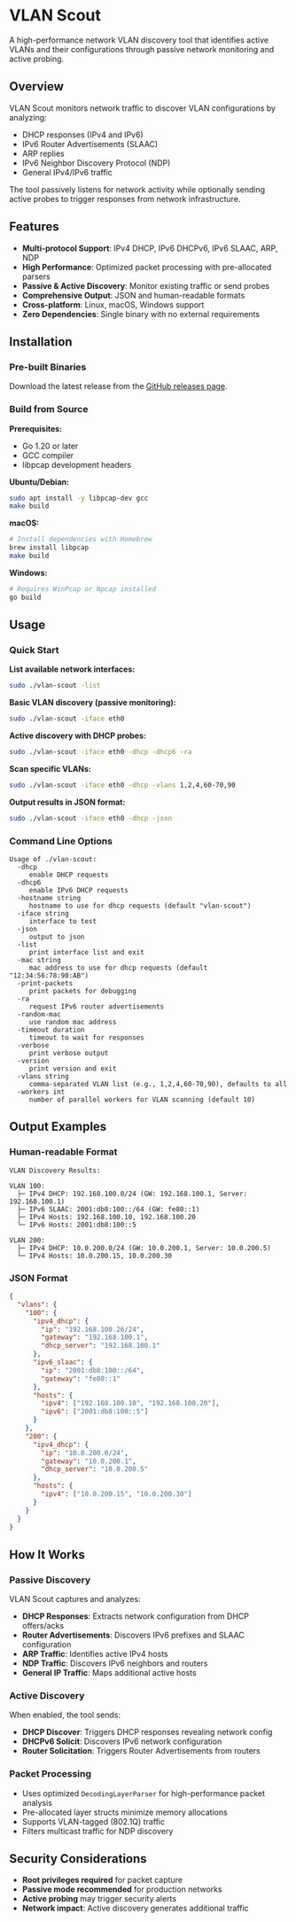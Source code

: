 # VLAN Scout

A high-performance network VLAN discovery tool that identifies active VLANs and their configurations through passive network monitoring and active probing.

## Overview

VLAN Scout monitors network traffic to discover VLAN configurations by analyzing:

- DHCP responses (IPv4 and IPv6)
- IPv6 Router Advertisements (SLAAC)
- ARP replies
- IPv6 Neighbor Discovery Protocol (NDP)
- General IPv4/IPv6 traffic

The tool passively listens for network activity while optionally sending active probes to trigger responses from network infrastructure.

## Features

- **Multi-protocol Support**: IPv4 DHCP, IPv6 DHCPv6, IPv6 SLAAC, ARP, NDP
- **High Performance**: Optimized packet processing with pre-allocated parsers
- **Passive & Active Discovery**: Monitor existing traffic or send probes
- **Comprehensive Output**: JSON and human-readable formats
- **Cross-platform**: Linux, macOS, Windows support
- **Zero Dependencies**: Single binary with no external requirements

## Installation

### Pre-built Binaries

Download the latest release from the [GitHub releases page](https://github.com/lanrat/vlan-scout/releases).

### Build from Source

**Prerequisites:**

- Go 1.20 or later
- GCC compiler
- libpcap development headers

**Ubuntu/Debian:**

```bash
sudo apt install -y libpcap-dev gcc
make build
```

**macOS:**

```bash
# Install dependencies with Homebrew
brew install libpcap
make build
```

**Windows:**

```bash
# Requires WinPcap or Npcap installed
go build
```

## Usage

### Quick Start

**List available network interfaces:**

```bash
sudo ./vlan-scout -list
```

**Basic VLAN discovery (passive monitoring):**

```bash
sudo ./vlan-scout -iface eth0
```

**Active discovery with DHCP probes:**

```bash
sudo ./vlan-scout -iface eth0 -dhcp -dhcp6 -ra
```

**Scan specific VLANs:**

```bash
sudo ./vlan-scout -iface eth0 -dhcp -vlans 1,2,4,60-70,90
```

**Output results in JSON format:**

```bash
sudo ./vlan-scout -iface eth0 -dhcp -json
```

### Command Line Options

```text
Usage of ./vlan-scout:
  -dhcp
     enable DHCP requests
  -dhcp6
     enable IPv6 DHCP requests
  -hostname string
     hostname to use for dhcp requests (default "vlan-scout")
  -iface string
     interface to test
  -json
     output to json
  -list
     print interface list and exit
  -mac string
     mac address to use for dhcp requests (default "12:34:56:78:90:AB")
  -print-packets
     print packets for debugging
  -ra
     request IPv6 router advertisements
  -random-mac
     use random mac address
  -timeout duration
     timeout to wait for responses
  -verbose
     print verbose output
  -version
     print version and exit
  -vlans string
     comma-separated VLAN list (e.g., 1,2,4,60-70,90), defaults to all
  -workers int
     number of parallel workers for VLAN scanning (default 10)
```

## Output Examples

### Human-readable Format

```text
VLAN Discovery Results:

VLAN 100:
  ├─ IPv4 DHCP: 192.168.100.0/24 (GW: 192.168.100.1, Server: 192.168.100.1)
  ├─ IPv6 SLAAC: 2001:db8:100::/64 (GW: fe80::1)
  ├─ IPv4 Hosts: 192.168.100.10, 192.168.100.20
  └─ IPv6 Hosts: 2001:db8:100::5

VLAN 200:
  ├─ IPv4 DHCP: 10.0.200.0/24 (GW: 10.0.200.1, Server: 10.0.200.5)
  └─ IPv4 Hosts: 10.0.200.15, 10.0.200.30
```

### JSON Format

```json
{
  "vlans": {
    "100": {
      "ipv4_dhcp": {
        "ip": "192.168.100.26/24",
        "gateway": "192.168.100.1",
        "dhcp_server": "192.168.100.1"
      },
      "ipv6_slaac": {
        "ip": "2001:db8:100::/64", 
        "gateway": "fe80::1"
      },
      "hosts": {
        "ipv4": ["192.168.100.10", "192.168.100.20"],
        "ipv6": ["2001:db8:100::5"]
      }
    },
    "200": {
      "ipv4_dhcp": {
        "ip": "10.0.200.0/24",
        "gateway": "10.0.200.1",
        "dhcp_server": "10.0.200.5"
      },
      "hosts": {
        "ipv4": ["10.0.200.15", "10.0.200.30"]
      }
    }
  }
}
```

## How It Works

### Passive Discovery

VLAN Scout captures and analyzes:

- **DHCP Responses**: Extracts network configuration from DHCP offers/acks
- **Router Advertisements**: Discovers IPv6 prefixes and SLAAC configuration  
- **ARP Traffic**: Identifies active IPv4 hosts
- **NDP Traffic**: Discovers IPv6 neighbors and routers
- **General IP Traffic**: Maps additional active hosts

### Active Discovery

When enabled, the tool sends:

- **DHCP Discover**: Triggers DHCP responses revealing network config
- **DHCPv6 Solicit**: Discovers IPv6 network configuration
- **Router Solicitation**: Triggers Router Advertisements from routers

### Packet Processing

- Uses optimized `DecodingLayerParser` for high-performance packet analysis
- Pre-allocated layer structs minimize memory allocations
- Supports VLAN-tagged (802.1Q) traffic
- Filters multicast traffic for NDP discovery

## Security Considerations

- **Root privileges required** for packet capture
- **Passive mode recommended** for production networks  
- **Active probing** may trigger security alerts
- **Network impact**: Active discovery generates additional traffic
